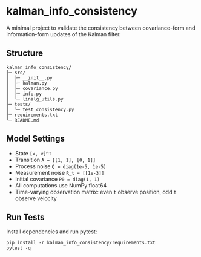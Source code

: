 # kalman_info_consistency

A minimal project to validate the consistency between covariance-form and information-form updates of the Kalman filter.

## Structure

```
kalman_info_consistency/
├─ src/
│  ├─ __init__.py
│  ├─ kalman.py
│  ├─ covariance.py
│  ├─ info.py
│  └─ linalg_utils.py
├─ tests/
│  └─ test_consistency.py
├─ requirements.txt
└─ README.md
```

## Model Settings

- State `[x, v]^T`
- Transition `A = [[1, 1], [0, 1]]`
- Process noise `Q = diag(1e-5, 1e-5)`
- Measurement noise `R_t = [[1e-3]]`
- Initial covariance `P0 = diag(1, 1)`
- All computations use NumPy float64
- Time-varying observation matrix: even `t` observe position, odd `t` observe velocity

## Run Tests

Install dependencies and run pytest:

```
pip install -r kalman_info_consistency/requirements.txt
pytest -q
```
